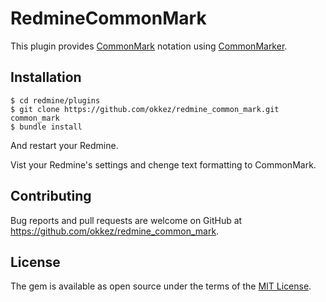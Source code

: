 # RedmineCommonMark

This plugin provides [CommonMark](http://commonmark.org/) notation using [CommonMarker](https://github.com/gjtorikian/commonmarker).

## Installation

```text
$ cd redmine/plugins
$ git clone https://github.com/okkez/redmine_common_mark.git common_mark
$ bundle install
```

And restart your Redmine.

Vist your Redmine's settings and chenge text formatting to CommonMark.

## Contributing

Bug reports and pull requests are welcome on GitHub at https://github.com/okkez/redmine_common_mark.

## License

The gem is available as open source under the terms of the [MIT License](http://opensource.org/licenses/MIT).
